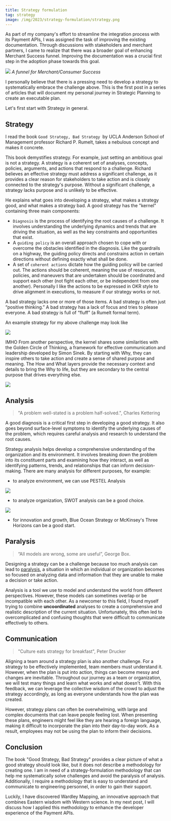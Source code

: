 ```yaml
---
title: Strategy formulation
tag: strategy
image: /img/2023/strategy-formulation/strategy.png
---
```



As part of my company's effort to streamline the integration process with its Payment APIs, I was assigned the task of improving the existing documentation. Through discussions with stakeholders and merchant partners, I came to realize that there was a broader goal of enhancing Merchant Success funnel. Improving the documentation was a crucial first step in the adoption phase towards this goal.

![](../img/2023/strategy-formulation/useriq-merchant-success.webp)
*A funnel for Merchant/Consumer Success*


I personally believe that there is a pressing need to develop a strategy to systematically embrace the challenge above. This is the first post in a series of articles that will document my personal journey in Strategic Planning to create an executable plan.

Let's first start with Strategy in general.

## Strategy

I read the book `Good Strategy, Bad Strategy`  by UCLA Anderson School of Management professor Richard P. Rumelt, takes a nebulous concept and makes it concrete. 

This book demystifies strategy. For example, just setting an ambitious goal is not a strategy. A strategy is a coherent set of analyses, concepts, policies, arguments, and actions that respond to a challenge. Richard believes an effective strategy must address a significant challenge, as it provides a clear reason for stakeholders to take action and is closely connected to the strategy's purpose. Without a significant challenge, a strategy lacks purpose and is unlikely to be effective.

He explains what goes into developing a strategy, what makes a strategy good, and what makes a strategy bad. A good strategy has the "kernel" containing three main components:

- `Diagnosis` is the process of identifying the root causes of a challenge. It involves understanding the underlying dynamics and trends that are driving the situation, as well as the key constraints and opportunities that exist.
- A `guiding policy` is an overall approach chosen to cope with or overcome the obstacles identified in the diagnosis. Like the guardrails on a highway, the guiding policy directs and constrains action in certain directions without defining exactly what shall be done.
- A set of `coherent actions` dictate how the guiding policy will be carried out. The actions should be coherent, meaning the use of resources, policies, and maneuvers that are undertaken should be coordinated and support each other (not fight each other, or be independent from one another). Personally I like the actions to be expressed in OKR style to drive alignment in executions, to measure if our strategy works or not.

A bad strategy lacks one or more of those items. A bad strategy is often just “positive thinking.” A bad strategy has a lack of focus and tries to please everyone. A bad strategy is full of “fluff” (a Rumelt formal term).

An example strategy for my above challenge may look like

![](../img/2023/strategy-formulation/example-strategy.png)

IMHO From another perspective, the kernel shares some similarities with the  Golden Circle of Thinking, a framework for effective communication and leadership developed by Simon Sinek. By starting with Why, they can inspire others to take action and create a sense of shared purpose and meaning. The How and What layers provide the necessary context and details to bring the Why to life, but they are secondary to the central purpose that drives everything else.

![](../img/2023/strategy-formulation/golden-kernel-okr.png)

## Analysis

> "A problem well-stated is a problem half-solved.", Charles Kettering

A good diagnosis is a critical first step in developing a good strategy. It also goes beyond surface-level symptoms to identify the underlying causes of the problem, which requires careful analysis and research to understand the root causes.

Strategy analysis helps develop a comprehensive understanding of the organization and its environment. It involves breaking down the problem into its constituent parts and examining how they interact, as well as identifying patterns, trends, and relationships that can inform decision-making. There are many analysis for different purposes, for example:

- to analyze environment, we can use PESTEL Analysis

![](../img/2023/strategy-formulation/pestel-analysis.png)

- to analyze organization, SWOT analysis can be a good choice.

![](../img/2023/strategy-formulation/swot-analysis.png)

- for innovation and growth, Blue Ocean Strategy or McKinsey's Three Horizons can be a good start.

## Paralysis

> “All models are wrong, some are useful”, George Box.

Designing a strategy can be a challenge because too much analysis can lead to [paralysis](https://en.wikipedia.org/wiki/Analysis_paralysis), a situation in which an individual or organization becomes so focused on analyzing data and information that they are unable to make a decision or take action. 

Analysis is a tool we use to model and understand the world from different perspectives. However, these models can sometimes overlap or be incompatible with each other. As a newcomer to this field, I found myself trying to combine **uncoordinated** analyses to create a comprehensive and realistic description of the current situation. Unfortunately, this often led to overcomplicated and confusing thoughts that were difficult to communicate effectively to others. 

## Communication

> "Culture eats strategy for breakfast", Peter Drucker

Aligning a team around a strategy plan is also another challenge. For a strategy to be effectively implemented, team members must understand it. However, when the plan is put into action, things can become messy and changes are inevitable. Throughout our journey as a team or organization, we will test many things and learn what works and what doesn't. With this feedback, we can leverage the collective wisdom of the crowd to adjust the strategy accordingly, as long as everyone understands how the plan was created.

However, strategy plans can often be overwhelming, with large and complex documents that can leave people feeling lost. When presenting these plans, engineers might feel like they are hearing a foreign language, making it difficult to incorporate the plan into their day-to-day work. As a result, employees may not be using the plan to inform their decisions.

## Conclusion

The book "Good Strategy, Bad Strategy" provides a clear picture of what a good strategy should look like, but it does not describe a methodology for creating one. I am in need of a strategy-formulation methodology that can help me systematically solve challenges and avoid the paralysis of analysis. Additionally, I require a methodology that is easy to understand and communicate to engineering personnel, in order to gain their support.

Luckily, I have discovered Wardley Mapping, an innovative approach that combines Eastern wisdom with Western science. In my next post, I will discuss how I applied this methodology to enhance the developer experience of the Payment APIs.